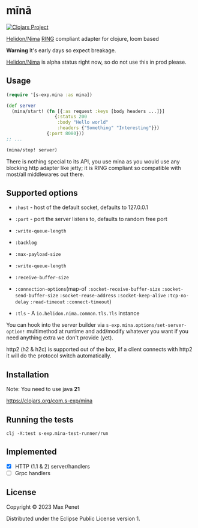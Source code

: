 # mīnā

[![Clojars Project](https://img.shields.io/clojars/v/com.s-exp/mina.svg)](https://clojars.org/com.s-exp/mina)

[Helidon/Nima](https://helidon.io/nima) [RING](https://github.com/ring-clojure/ring/blob/master/SPEC) compliant adapter for clojure, loom based 

**Warning** It's early days so expect breakage.

[Helidon/Nima](https://helidon.io/nima) is alpha status right now, so do not use this in prod please. 

## Usage

```clojure
(require '[s-exp.mina :as mina])

(def server
  (mina/start! (fn [{:as request :keys [body headers ...]}]
                  {:status 200
                   :body "Hello world"
                   :headers {"Something" "Interesting"}})
               {:port 8080}))
;; ...

(mina/stop! server)

```

There is nothing special to its API, you use mina as you would use any blocking
http adapter like jetty; it is RING compliant so compatible with most/all
middlewares out there.

## Supported options

* `:host` - host of the default socket, defaults to 127.0.0.1

* `:port` - port the server listens to, defaults to random free port

* `:write-queue-length` 

* `:backlog` 

* `:max-payload-size` 

* `:write-queue-length`

* `:receive-buffer-size` 

* `:connection-options`(map-of `:socket-receive-buffer-size` `:socket-send-buffer-size` `:socket-reuse-address` `:socket-keep-alive` `:tcp-no-delay` `:read-timeout` `:connect-timeout`)

* `:tls` - A `io.helidon.nima.common.tls.Tls` instance


You can hook into the server builder via `s-exp.mina.options/set-server-option!`
multimethod at runtime and add/modify whatever you want if you need anything
extra we don't provide (yet).

http2 (h2 & h2c) is supported out of the box, iif a client connects with http2
it will do the protocol switch automatically.

## Installation

Note: You need to use java **21**

https://clojars.org/com.s-exp/mina

## Running the tests 

```
clj -X:test s-exp.mina-test-runner/run
```

## Implemented

- [x] HTTP (1.1 & 2) server/handlers
- [ ] Grpc handlers

## License

Copyright © 2023 Max Penet

Distributed under the Eclipse Public License version 1.
